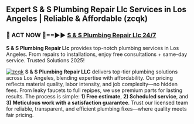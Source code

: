 ## Expert S & S Plumbing Repair Llc Services in Los Angeles | Reliable & Affordable (zcqk)  

<h3>🚿 ACT NOW 🌟==►► <a href="https://tinyurl.com/2ne6vx2x" rel="nofollow">S & S Plumbing Repair Llc 24/7</a></h3>

**S & S Plumbing Repair Llc** provides top-notch plumbing services in Los Angeles. From repairs to installations, enjoy free consultations + same-day service. Trusted Solutions 2025!

[![zcqk](https://i.imgur.com/4PFF4AK.jpeg)](https://tinyurl.com/2ne6vx2x)
**S & S Plumbing Repair LLC** delivers top-tier plumbing solutions across Los Angeles, blending expertise with affordability. Our pricing reflects material quality, labor intensity, and job complexity—no hidden fees. From leaky faucets to full repipes, we use premium parts for lasting results. The process is simple: **1) Free estimate**, **2) Scheduled service**, and **3) Meticulous work with a satisfaction guarantee**. Trust our licensed team for reliable, transparent, and efficient plumbing fixes—where quality meets fair pricing.